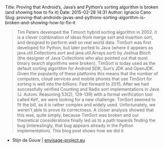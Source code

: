 Title: Proving that Android’s, Java’s and Python’s sorting algorithm is broken (and showing how to fix it)
Date: 2015-02-28 14:31
Author: Ignacio Cano
Slug: proving-that-androids-javas-and-pythons-sorting-algorithm-is-broken-and-showing-how-to-fix-it

> Tim Peters developed the Timsort hybrid sorting algorithm in 2002. It
> is a clever combination of ideas from merge sort and insertion sort,
> and designed to perform well on real world data. TimSort was first
> developed for Python, but later ported to Java (where it appears as
> java.util.Collections.sort and java.util.Arrays.sort) by Joshua Bloch
> (the designer of Java Collections who also pointed out that most
> binary search algorithms were broken). TimSort is today used as the
> default sorting algorithm for Android SDK, Sun’s JDK and OpenJDK.
> Given the popularity of these platforms this means that the number of
> computers, cloud services and mobile phones that use TimSort for
> sorting is well into the billions. Fast forward to 2015. After we had
> successfully verified Counting and Radix sort implementations in Java
> (J. Autom. Reasoning 53(2), 129-139) with a formal verification tool
> called KeY, we were looking for a new challenge. TimSort seemed to fit
> the bill, as it is rather complex and widely used. Unfortunately, we
> weren’t able to prove its correctness. A closer analysis showed that
> this was, quite simply, because TimSort was broken and our theoretical
> considerations finally led us to a path towards finding the bug
> (interestingly, that bug appears already in the Python
> implementation). This blog post shows how we did it.

- Stijn de Gouw | [envisage-project.eu][]

  [envisage-project.eu]: http://envisage-project.eu/proving-android-java-and-python-sorting-algorithm-is-broken-and-how-to-fix-it/
    "Proving that Android’s, Java’s and Python’s sorting algorithm is broken (and showing how to fix it)"
